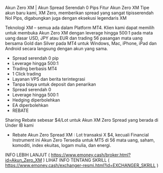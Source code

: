 Akun Zero XM | Akun Spread Serendah 0 Pips
Fitur Akun Zero XM
Tipe akun baru kami, XM Zero, memberikan spread yang sangat tipisserendah Nol Pips, digabungkan juga dengan eksekusi legendaris XM


Teknologi XM – semua ada dalam Platform MT4. Klien kami dapat memilih untuk membuka Akun Zero XM dengan leverage hingga 500:1 pada mata uang dasar USD, JPY atau EUR 
dan trading 56 pasangan mata uang bersama Gold dan Silver pada MT4 untuk Windows, Mac, iPhone, iPad dan Android secara langsung dengan akun yang sama.


* Spread serendah 0 pip
* Leverage hingga 500:1
* Trading berbasis MT4
* 1 Click trading
* Layanan VPS dan berita terintegrasi
* Tanpa biaya untuk deposit dan penarikan
* Spread serendah 0
* Leverage hingga 500:1
* Hedging diperbolehkan
* EA diperbolehkan
* REBATE


Sharing Rebate sebesar $4/Lot untuk Akun XM Zero Spread yang berada di Under IB kami
* Rebate Akun Zero Spread XM : Lot transaksi X $4, kecuali Financial Instrument ini
Akun Zero Tersedia untuk MT5 di 56 mata uang, saham, komoditi, index ekuitas, logam mulia, dan energi.


INFO LEBIH LANJUT ( https://www.emoney.cash/broker.html?id=Akun_Zero_XM )
LIHAT INFO TENTANG SKRILL ( https://www.emoney.cash/exchanger-resmi.html?id=EXCHANGER_SKRILL )

